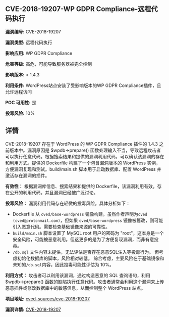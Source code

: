 ## CVE-2018-19207-WP GDPR Compliance-远程代码执行

**漏洞编号:** CVE-2018-19207

**漏洞类型:** 远程代码执行

**影响应用:** WP GDPR Compliance

**危害等级:** 高危，可能导致服务器被完全控制

**影响版本:** < 1.4.3

**利用条件:** WordPress站点安装了受影响版本的WP GDPR Compliance插件，且允许远程访问

**POC 可用性:** 是

**投毒风险:** 10%

## 详情

CVE-2018-19207 存在于 WordPress 的 WP GDPR Compliance 插件的 1.4.3 之前版本中。漏洞原因是 $wpdb->prepare() 函数处理输入不当，导致远程攻击者可以执行任意代码。根据搜索结果和提供的漏洞利用代码，可以确认该漏洞的存在和利用方式。提供的 Dockerfile 构建了一个包含漏洞版本的 WordPress 实例，方便漏洞复现和测试。build/main.sh 脚本用于启动数据库、配置 WordPress 并激活存在漏洞的插件。 

**有效性：** 根据漏洞库信息、搜索结果和提供的 Dockerfile，该漏洞利用有效。存在公开的利用代码，并且漏洞已经被广泛讨论。

**投毒风险：** 漏洞利用代码存在轻微的投毒风险。具体分析如下：
* Dockerfile 从 `cved/base-wordpress` 镜像构建。虽然作者声明为`cved (cved@protonmail.com)`，但如果 `cved/base-wordpress` 镜像被篡改，则可能引入恶意代码。需要检查基础镜像来源的可靠性。
* `build/main.sh` 脚本设置了 MySQL root 用户的密码为 "root"，这本身是一个安全风险，可能被恶意利用。但这更多的是为了方便复现漏洞，而非有意投毒。
* `/db.sql` 文件内容未提供，无法评估是否存在恶意SQL注入等投毒行为。 但考虑初始化数据库的脚本，风险相对较低。
综合考虑，主要风险在于基础镜像和未知的`/db.sql`内容，因此投毒可能性评估为 10%。

**利用方式：** 攻击者可以利用该漏洞，通过构造恶意的 SQL 查询语句，利用 $wpdb->prepare() 函数的缺陷执行任意代码。攻击者通常会利用这个漏洞来上传恶意插件或修改数据库中的敏感信息，从而控制整个 WordPress 站点。

**项目地址:** [cved-sources/cve-2018-19207](https://github.com/cved-sources/cve-2018-19207)

**漏洞详情:** [CVE-2018-19207](https://nvd.nist.gov/vuln/detail/CVE-2018-19207)